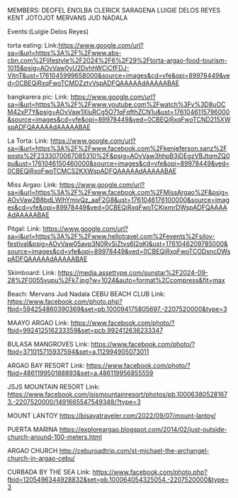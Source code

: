 MEMBERS: DEOFEL ENOLBA
         CLERICK SARAGENA
         LUIGIE DELOS REYES
         KENT JOTOJOT
         MERVANS JUD NADALA   
         
Events:(Luigie Delos Reyes)

torta eating:
Link:https://www.google.com/url?sa=i&url=https%3A%2F%2Fwww.abs-cbn.com%2Flifestyle%2F2024%2F6%2F29%2Ftorta-argao-food-tourism-1015&psig=AOvVaw0yU2DvhhWCiCfFDJ-VitnT&ust=1761045999658000&source=images&cd=vfe&opi=89978449&ved=0CBEQjRxqFwoTCMDZztvVspADFQAAAAAdAAAAABAE

bangkarera pic:
Link: https://www.google.com/url?sa=i&url=https%3A%2F%2Fwww.youtube.com%2Fwatch%3Fv%3D8uOCM42xP7Y&psig=AOvVaw1XluRCg5O71qFqfthZCN1u&ust=1761046115796000&source=images&cd=vfe&opi=89978449&ved=0CBEQjRxqFwoTCND215XWspADFQAAAAAdAAAAABAE

La Torta:
Link: https://www.google.com/url?sa=i&url=https%3A%2F%2Fwww.facebook.com%2Fkenjeferson.sanz%2Fposts%2F2333070067085310%2F&psig=AOvVaw3hhpB3jDEgzVBJtqmZQ0pu&ust=1761046150460000&source=images&cd=vfe&opi=89978449&ved=0CBEQjRxqFwoTCMCS2KXWspADFQAAAAAdAAAAABAE

Miss Argao:
Link: https://www.google.com/url?sa=i&url=https%3A%2F%2Fwww.facebook.com%2FMissArgao%2F&psig=AOvVaw2B8bdLWlhYmivQz_aaF2G8&ust=1761046176100000&source=images&cd=vfe&opi=89978449&ved=0CBEQjRxqFwoTCKjxmrDWspADFQAAAAAdAAAAABAE

Pitgal:
Link: https://www.google.com/url?sa=i&url=https%3A%2F%2Fwww.hellotravel.com%2Fevents%2Fsiloy-festival&psig=AOvVaw05avp3N0RvSiZtvs6I2qKI&ust=1761046209785000&source=images&cd=vfe&opi=89978449&ved=0CBEQjRxqFwoTCODsncDWspADFQAAAAAdAAAAABAE

Skimboard:
Link: https://media.assettype.com/sunstar%2F2024-09-28%2F0055vupu%2Fk7.jpg?w=1024&auto=format%2Ccompress&fit=max

Beach: Mervans Jud Nadala
CEBU BEACH CLUB
Link: https://www.facebook.com/photo.php?fbid=594254860390369&set=pb.100094175805697.-2207520000&type=3 

MAAYO ARGAO
Link: https://www.facebook.com/photo/?fbid=992412516233359&set=pcb.992412636233347

BULASA MANGROVES
Link: https://www.facebook.com/photo/?fbid=371015715937594&set=a.112994905073011

ARGAO BAY RESORT
Link: https://www.facebook.com/photo/?fbid=486119950188893&set=a.486119956855559

JSJS MOUNTAIN RESORT
Link: https://www.facebook.com/jsjsmountainresort/photos/pb.100063805281673.-2207520000/1491665547549348/?type=3

MOUNT LANTOY
https://bisayatraveler.com/2022/09/07/mount-lantoy/

PUERTA MARINA
https://exploreargao.blogspot.com/2014/02/just-outside-church-around-100-meters.html

ARGAO CHURCH
http://ceburoadtrip.com/st-michael-the-archangel-church-in-argao-cebu/

CURBADA BY THE SEA
Link: https://www.facebook.com/photo.php?fbid=1205496344928832&set=pb.100064054325054.-2207520000&type=3 
